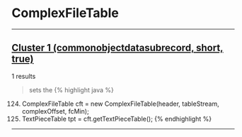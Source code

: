 # ComplexFileTable

***

## [Cluster 1 (commonobjectdatasubrecord, short, true)](./1)
1 results
> sets the 
{% highlight java %}
124. ComplexFileTable cft = new ComplexFileTable(header, tableStream, complexOffset, fcMin);
125. TextPieceTable tpt = cft.getTextPieceTable();
{% endhighlight %}

***

